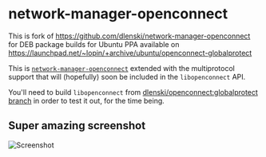 # network-manager-openconnect

This is fork of https://github.com/dlenski/network-manager-openconnect for DEB package builds for Ubuntu PPA available on https://launchpad.net/~lopin/+archive/ubuntu/openconnect-globalprotect

This is [`network-manager-openconnect`](https://git.gnome.org/browse/network-manager-openconnect/) extended with the multiprotocol support that will (hopefully) soon be included in the `libopenconnect` API.

You'll need to build `libopenconnect` from [dlenski/openconnect:globalprotect branch](https://github.com/dlenski/openconnect/tree/globalprotect) in order to test it out, for the time being.

## Super amazing screenshot

![Screenshot](nm-openconnect-multiprotocol-screenshot.png)
